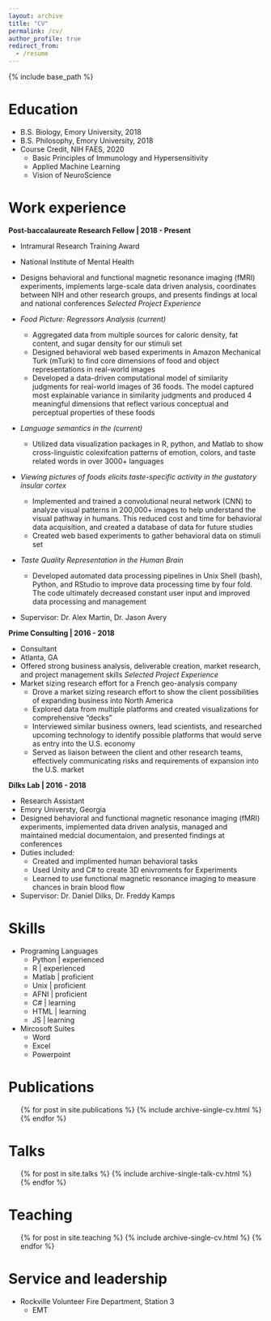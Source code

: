 ```yaml
---
layout: archive
title: "CV"
permalink: /cv/
author_profile: true
redirect_from:
  - /resume
---
```


{% include base_path %}

Education
======
* B.S. Biology, Emory University, 2018
* B.S. Philosophy, Emory University, 2018
* Course Credit, NIH FAES, 2020
  * Basic Principles of Immunology and Hypersensitivity
  * Applied Machine Learning
  * Vision of NeuroScience 


Work experience
======
**Post-baccalaureate Research Fellow &#124; 2018 - Present**
* Intramural Research Training Award
* National Institute of Mental Health
* Designs behavioral and functional magnetic resonance imaging (fMRI) experiments, implements large-scale data driven analysis, coordinates between NIH and other research groups, and presents findings at local and national conferences
*Selected Project Experience*
* *Food Picture: Regressors Analysis (current)*
  * Aggregated data from multiple sources for caloric density, fat content, and sugar density for our stimuli set
  * Designed behavioral web based experiments in Amazon Mechanical Turk (mTurk) to find core dimensions of food and object representations in real-world images
  * Developed a data-driven computational model of similarity judgments for real-world images of 36 foods. The model captured most explainable variance in similarity judgments and produced 4 meaningful dimensions that reflect various conceptual and perceptual properties of these foods
* *Language semantics in the (current)*
  * Utilized data visualization packages in R, python, and Matlab to show cross-linguistic colexifcation patterns of emotion, colors, and taste related words in over 3000+ languages
* *Viewing pictures of foods elicits taste-specific activity in the gustatory insular cortex*
  * Implemented and trained a convolutional neural network (CNN) to analyze visual patterns in 200,000+ images to help understand the visual pathway in humans. This reduced cost and time for behavioral data acquisition, and created a database of data for future studies
  * Created web based experiments to gather behavioral data on stimuli set 
* *Taste Quality Representation in the Human Brain*
  * Developed automated data processing pipelines in Unix Shell (bash), Python, and RStudio to improve data processing time by four fold. The code ultimately decreased constant user input and improved data processing and management

* Supervisor: Dr. Alex Martin, Dr. Jason Avery

**Prime Consulting &#124; 2016 - 2018**
* Consultant
* Atlanta, GA
* Offered strong business analysis, deliverable creation, market research, and project management skills
*Selected Project Experience*
* Market sizing research effort for a French geo-analysis company
  * Drove a market sizing research effort to show the client possibilities of expanding business into North America
  * Explored data from multiple platforms and created visualizations for comprehensive “decks”
  * Interviewed similar business owners, lead scientists, and researched upcoming technology to identify possible platforms that would serve as entry into the U.S. economy
  * Served as liaison between the client and other research teams, effectively communicating risks and requirements of expansion into the U.S. market 

  
**Dilks Lab &#124; 2016 - 2018**
* Research Assistant 
* Emory Universty, Georgia
* Designed behavioral and functional magnetic resonance imaging (fMRI) experiments, implemented data driven analysis, managed and maintained medcial documentaion, and presented findings at conferences
* Duties included:
  * Created and implimented human behavioral tasks 
  * Used Unity and C# to create 3D enivroments for Experiments 
  * Learned to use functional magnetic resonance imaging to measure chances in brain blood flow 
* Supervisor: Dr. Daniel Dilks, Dr. Freddy Kamps 

Skills
======
* Programing Languages
  * Python &#124; experienced
  * R      &#124; experienced 
  * Matlab &#124; proficient 
  * Unix   &#124; proficient
  * AFNI   &#124; proficient
  * C#     &#124; learning
  * HTML   &#124; learning 
  * JS     &#124; learning
* Mircosoft Suites 
  * Word
  * Excel
  * Powerpoint

Publications
======
  <ul>{% for post in site.publications %}
    {% include archive-single-cv.html %}
  {% endfor %}</ul>
  
Talks
======
  <ul>{% for post in site.talks %}
    {% include archive-single-talk-cv.html %}
  {% endfor %}</ul>
  
Teaching
======
  <ul>{% for post in site.teaching %}
    {% include archive-single-cv.html %}
  {% endfor %}</ul>
  
Service and leadership
======
* Rockville Volunteer Fire Department, Station 3
  * EMT
